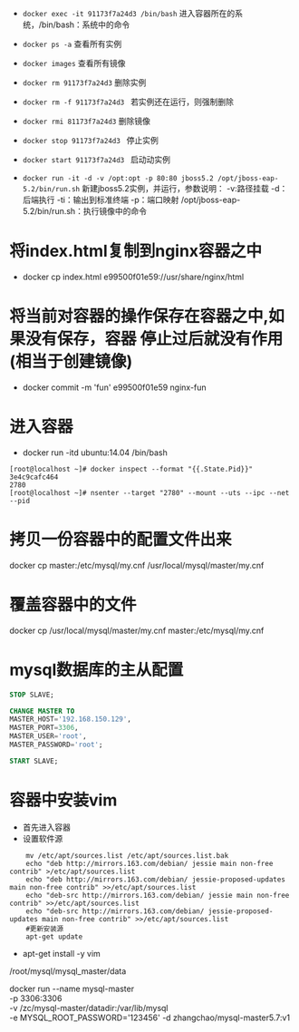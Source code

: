 - `docker exec -it 91173f7a24d3 /bin/bash`
进入容器所在的系统，/bin/bash：系统中的命令

- `docker ps -a` 查看所有实例

- `docker images` 查看所有镜像

- `docker rm 91173f7a24d3` 删除实例

- `docker rm -f 91173f7a24d3 ` 若实例还在运行，则强制删除

- `docker rmi 81173f7a24d3` 删除镜像

- `docker stop 91173f7a24d3 ` 停止实例

- `docker start 91173f7a24d3 ` 启动动实例

- `docker run -it -d -v /opt:opt -p 80:80 jboss5.2 /opt/jboss-eap-5.2/bin/run.sh` 新建jboss5.2实例，并运行，参数说明：
-v:路径挂载
-d：后端执行
-ti：输出到标准终端
-p：端口映射
/opt/jboss-eap-5.2/bin/run.sh：执行镜像中的命令

# 将index.html复制到nginx容器之中
- docker cp index.html e99500f01e59://usr/share/nginx/html

# 将当前对容器的操作保存在容器之中,如果没有保存，容器 停止过后就没有作用(相当于创建镜像)
- docker commit -m 'fun' e99500f01e59 nginx-fun 

# 进入容器

- docker run -itd ubuntu:14.04 /bin/bash 
```
[root@localhost ~]# docker inspect --format "{{.State.Pid}}" 3e4c9cafc464
2780
[root@localhost ~]# nsenter --target "2780" --mount --uts --ipc --net --pid
```

# 拷贝一份容器中的配置文件出来 
docker cp master:/etc/mysql/my.cnf /usr/local/mysql/master/my.cnf

# 覆盖容器中的文件
docker cp /usr/local/mysql/master/my.cnf master:/etc/mysql/my.cnf

# mysql数据库的主从配置
```sql 
STOP SLAVE;

CHANGE MASTER TO 
MASTER_HOST='192.168.150.129',
MASTER_PORT=3306,
MASTER_USER='root',
MASTER_PASSWORD='root';

START SLAVE;
```

# 容器中安装vim
- 首先进入容器
- 设置软件源
```
    mv /etc/apt/sources.list /etc/apt/sources.list.bak
    echo "deb http://mirrors.163.com/debian/ jessie main non-free contrib" >/etc/apt/sources.list
    echo "deb http://mirrors.163.com/debian/ jessie-proposed-updates main non-free contrib" >>/etc/apt/sources.list
    echo "deb-src http://mirrors.163.com/debian/ jessie main non-free contrib" >>/etc/apt/sources.list
    echo "deb-src http://mirrors.163.com/debian/ jessie-proposed-updates main non-free contrib" >>/etc/apt/sources.list
    #更新安装源
    apt-get update 
```
- apt-get install -y vim

/root/mysql/mysql_master/data

docker run --name mysql-master \
-p 3306:3306 \
-v /zc/mysql-master/datadir:/var/lib/mysql \
-e MYSQL_ROOT_PASSWORD='123456' -d zhangchao/mysql-master5.7:v1